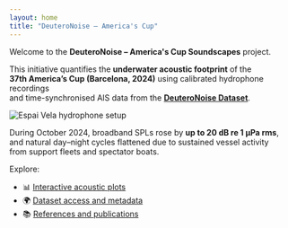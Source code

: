 ```yaml
---
layout: home
title: "DeuteroNoise – America's Cup"
---
```


Welcome to the **DeuteroNoise – America's Cup Soundscapes** project.

This initiative quantifies the **underwater acoustic footprint** of the  
**37th America’s Cup (Barcelona, 2024)** using calibrated hydrophone recordings  
and time-synchronised AIS data from the [**DeuteroNoise Dataset**](https://github.com/Ignasinou/deuteronoise-dataset-preview).

![Espai Vela hydrophone setup](/assets/espai_vela.png)

During October 2024, broadband SPLs rose by **up to 20 dB re 1 µPa rms**,  
and natural day–night cycles flattened due to sustained vessel activity  
from support fleets and spectator boats.

Explore:
- 📊 [Interactive acoustic plots](plots.md)
- 🌍 [Dataset access and metadata](data.md)
- 📚 [References and publications](references.md)